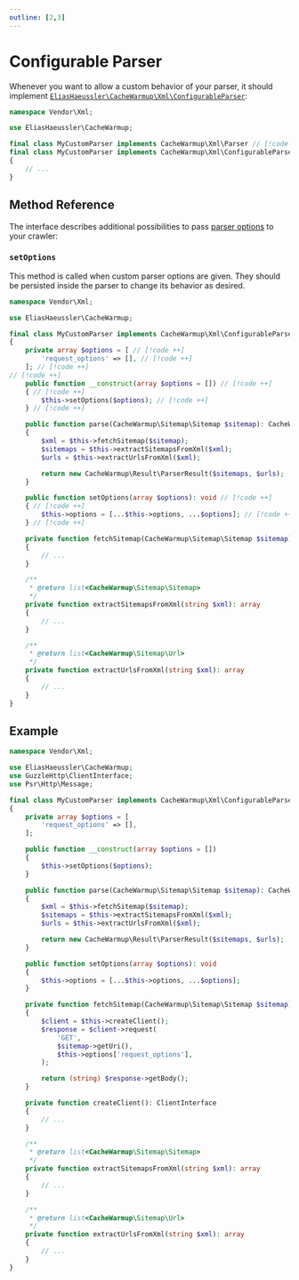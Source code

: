 ```yaml
---
outline: [2,3]
---
```


# Configurable Parser <Badge type="tip" text="4.0+" />

Whenever you want to allow a custom behavior of your parser, it
should implement
[`EliasHaeussler\CacheWarmup\Xml\ConfigurableParser`](../../src/Xml/ConfigurableParser.php):

```php
namespace Vendor\Xml;

use EliasHaeussler\CacheWarmup;

final class MyCustomParser implements CacheWarmup\Xml\Parser // [!code --]
final class MyCustomParser implements CacheWarmup\Xml\ConfigurableParser // [!code ++]
{
    // ...
}
```

## Method Reference

The interface describes additional possibilities to pass
[parser options](../config-reference/parser-options.md) to your
crawler:

### `setOptions`

This method is called when custom parser options are given. They
should be persisted inside the parser to change its behavior as
desired.

```php
namespace Vendor\Xml;

use EliasHaeussler\CacheWarmup;

final class MyCustomParser implements CacheWarmup\Xml\ConfigurableParser
{
    private array $options = [ // [!code ++]
        'request_options' => [], // [!code ++]
    ]; // [!code ++]
​// [!code ++]
    public function __construct(array $options = []) // [!code ++]
    { // [!code ++]
        $this->setOptions($options); // [!code ++]
    } // [!code ++]

    public function parse(CacheWarmup\Sitemap\Sitemap $sitemap): CacheWarmup\Result\ParserResult
    {
        $xml = $this->fetchSitemap($sitemap);
        $sitemaps = $this->extractSitemapsFromXml($xml);
        $urls = $this->extractUrlsFromXml($xml);

        return new CacheWarmup\Result\ParserResult($sitemaps, $urls);
    }

    public function setOptions(array $options): void // [!code ++]
    { // [!code ++]
        $this->options = [...$this->options, ...$options]; // [!code ++]
    } // [!code ++]

    private function fetchSitemap(CacheWarmup\Sitemap\Sitemap $sitemap): string
    {
        // ...
    }

    /**
     * @return list<CacheWarmup\Sitemap\Sitemap>
     */
    private function extractSitemapsFromXml(string $xml): array
    {
        // ...
    }

    /**
     * @return list<CacheWarmup\Sitemap\Url>
     */
    private function extractUrlsFromXml(string $xml): array
    {
        // ...
    }
}
```

## Example

```php {9-16,27-30,38}
namespace Vendor\Xml;

use EliasHaeussler\CacheWarmup;
use GuzzleHttp\ClientInterface;
use Psr\Http\Message;

final class MyCustomParser implements CacheWarmup\Xml\ConfigurableParser
{
    private array $options = [
        'request_options' => [],
    ];

    public function __construct(array $options = [])
    {
        $this->setOptions($options);
    }

    public function parse(CacheWarmup\Sitemap\Sitemap $sitemap): CacheWarmup\Result\ParserResult
    {
        $xml = $this->fetchSitemap($sitemap);
        $sitemaps = $this->extractSitemapsFromXml($xml);
        $urls = $this->extractUrlsFromXml($xml);

        return new CacheWarmup\Result\ParserResult($sitemaps, $urls);
    }

    public function setOptions(array $options): void
    {
        $this->options = [...$this->options, ...$options];
    }

    private function fetchSitemap(CacheWarmup\Sitemap\Sitemap $sitemap): string
    {
        $client = $this->createClient();
        $response = $client->request(
            'GET',
            $sitemap->getUri(),
            $this->options['request_options'],
        );

        return (string) $response->getBody();
    }

    private function createClient(): ClientInterface
    {
        // ...
    }

    /**
     * @return list<CacheWarmup\Sitemap\Sitemap>
     */
    private function extractSitemapsFromXml(string $xml): array
    {
        // ...
    }

    /**
     * @return list<CacheWarmup\Sitemap\Url>
     */
    private function extractUrlsFromXml(string $xml): array
    {
        // ...
    }
}
```
